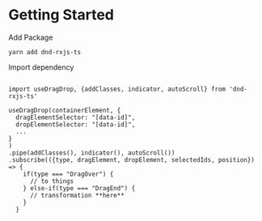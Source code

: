 # Getting Started


Add Package 

```terminal
yarn add dnd-rxjs-ts

```

Import dependency

```js{4}

import useDragDrop, {addClasses, indicator, autoScroll} from 'dnd-rxjs-ts'

useDragDrop(containerElement, { 
  dragElementSelector: "[data-id]",
  dropElementSelector: "[data-id]",
  ...
}
)
.pipe(addClasses(), indicator(), autoScroll())
.subscribe(({type, dragElement, dropElement, selectedIds, position}) => {
    if(type === "DragOver") {
      // to things
    } else-if(type === "DragEnd") {
      // transformation **here**
    }
  }

```
